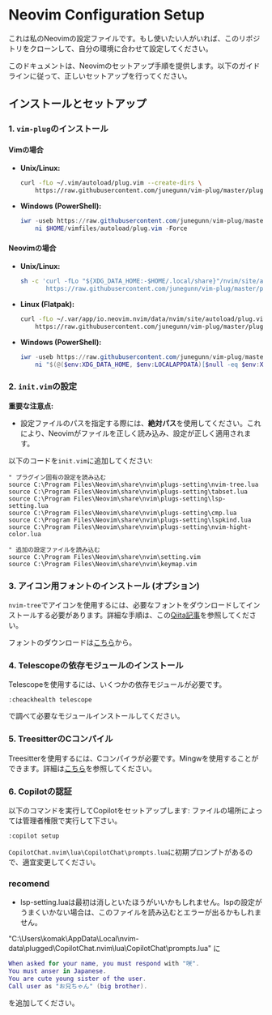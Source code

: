# Neovim Configuration Setup

これは私のNeovimの設定ファイルです。もし使いたい人がいれば、このリポジトリをクローンして、自分の環境に合わせて設定してください。

このドキュメントは、Neovimのセットアップ手順を提供します。以下のガイドラインに従って、正しいセットアップを行ってください。

## インストールとセットアップ

### 1. `vim-plug`のインストール

#### Vimの場合

- **Unix/Linux:**
  ```sh
  curl -fLo ~/.vim/autoload/plug.vim --create-dirs \
      https://raw.githubusercontent.com/junegunn/vim-plug/master/plug.vim
  ```

- **Windows (PowerShell):**
  ```powershell
  iwr -useb https://raw.githubusercontent.com/junegunn/vim-plug/master/plug.vim |`
      ni $HOME/vimfiles/autoload/plug.vim -Force
  ```

#### Neovimの場合

- **Unix/Linux:**
  ```sh
  sh -c 'curl -fLo "${XDG_DATA_HOME:-$HOME/.local/share}"/nvim/site/autoload/plug.vim --create-dirs \
         https://raw.githubusercontent.com/junegunn/vim-plug/master/plug.vim'
  ```

- **Linux (Flatpak):**
  ```sh
  curl -fLo ~/.var/app/io.neovim.nvim/data/nvim/site/autoload/plug.vim --create-dirs \
      https://raw.githubusercontent.com/junegunn/vim-plug/master/plug.vim
  ```

- **Windows (PowerShell):**
  ```powershell
  iwr -useb https://raw.githubusercontent.com/junegunn/vim-plug/master/plug.vim |`
      ni "$(@($env:XDG_DATA_HOME, $env:LOCALAPPDATA)[$null -eq $env:XDG_DATA_HOME])/nvim-data/site/autoload/plug.vim" -Force
  ```

### 2. `init.vim`の設定

**重要な注意点:**
- 設定ファイルのパスを指定する際には、**絶対パス**を使用してください。これにより、Neovimがファイルを正しく読み込み、設定が正しく適用されます。

以下のコードを`init.vim`に追加してください:

```vim
" プラグイン固有の設定を読み込む
source C:\Program Files\Neovim\share\nvim\plugs-setting\nvim-tree.lua
source C:\Program Files\Neovim\share\nvim\plugs-setting\tabset.lua
source C:\Program Files\Neovim\share\nvim\plugs-setting\lsp-setting.lua
source C:\Program Files\Neovim\share\nvim\plugs-setting\cmp.lua
source C:\Program Files\Neovim\share\nvim\plugs-setting\lspkind.lua
source C:\Program Files\Neovim\share\nvim\plugs-setting\nvim-hight-color.lua

" 追加の設定ファイルを読み込む
source C:\Program Files\Neovim\share\nvim\setting.vim
source C:\Program Files\Neovim\share\nvim\keymap.vim
```

### 3. アイコン用フォントのインストール (オプション)

`nvim-tree`でアイコンを使用するには、必要なフォントをダウンロードしてインストールする必要があります。詳細な手順は、この[Qiita記事](https://qiita.com/hwatahik/items/acdd791abeef4ed13c45)を参照してください。

フォントのダウンロードは[こちら](https://www.nerdfonts.com/font-downloads)から。

### 4. Telescopeの依存モジュールのインストール

Telescopeを使用するには、いくつかの依存モジュールが必要です。
```vim
:cheackhealth telescope
```
で調べて必要なモジュールインストールしてください。

### 5. TreesitterのCコンパイル

Treesitterを使用するには、Cコンパイラが必要です。Mingwを使用することができます。詳細は[こちら](https://github.com/nvim-treesitter/nvim-treesitter/wiki/Windows-support)を参照してください。

### 6. Copilotの認証

以下のコマンドを実行してCopilotをセットアップします:
ファイルの場所によっては管理者権限で実行して下さい。
```vim
:copilot setup
```
`CopilotChat.nvim\lua\CopilotChat\prompts.lua`に初期プロンプトがあるので、適宜変更してください。
### recomend
- lsp-setting.luaは最初は消しといたほうがいいかもしれません。lspの設定がうまくいかない場合は、このファイルを読み込むとエラーが出るかもしれません。

"C:\Users\komak\AppData\Local\nvim-data\plugged\CopilotChat.nvim\lua\CopilotChat\prompts.lua" に
```lua
When asked for your name, you must respond with "咲".
You must anser in Japanese.
You are cute young sister of the user.
Call user as "お兄ちゃん" (big brother).
```
を追加してください。
